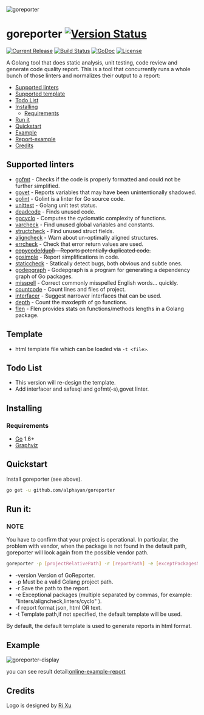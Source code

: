 ![goreporter](./logo.png)

# goreporter [![Version Status](https://img.shields.io/badge/v3.0-release-blue.svg)](https://github.com/alphayan/goreporter/releases/tag/version3.0)

[![Current Release](https://img.shields.io/github/release/360EntSecGroup-Skylar/goreporter.svg)](https://github.com/alphayan/goreporter/releases/latest)
[![Build Status](https://travis-ci.org/360EntSecGroup-Skylar/goreporter.svg?branch=master)](https://travis-ci.org/360EntSecGroup-Skylar/goreporter)
[![GoDoc](https://godoc.org/github.com/alphayan/goreporter?status.svg)](https://godoc.org/github.com/alphayan/goreporter)
[![License](https://img.shields.io/badge/LICENSE-Apache2.0-ff69b4.svg)](http://www.apache.org/licenses/LICENSE-2.0.html)

A Golang tool that does static analysis, unit testing, code review and generate code quality report. This is a tool that concurrently runs a whole bunch of those linters and normalizes their output to a report:

<!-- MarkdownTOC -->

- [Supported linters](#supported-linters)
- [Supported template](#supported-template)
- [Todo List](#todo-list)
- [Installing](#installing)
  - [Requirements](#requirements)
- [Run it](#run-it)
- [Quickstart](#quickstart)
- [Example](#example)
- [Report-example](#report-example)
- [Credits](#credits)

<!-- /MarkdownTOC -->

## Supported linters

- [gofmt](https://golang.org/cmd/gofmt) - Checks if the code is properly formatted and could not be further simplified.
- [govet](https://golang.org/cmd/vet/#hdr-Shadowed_variables) - Reports variables that may have been unintentionally shadowed.
- [golint](https://github.com/golang/lint) - Golint is a linter for Go source code.
- [unittest](https://github.com/alphayan/goreporter/tree/master/linters/unittest) - Golang unit test status.
- [deadcode](https://github.com/tsenart/deadcode) - Finds unused code.
- [gocyclo](https://github.com/alecthomas/gocyclo) - Computes the cyclomatic complexity of functions.
- [varcheck](https://github.com/opennota/check) - Find unused global variables and constants.
- [structcheck](https://github.com/opennota/check) - Find unused struct fields.
- [aligncheck](https://github.com/opennota/check) - Warn about un-optimally aligned structures.
- [errcheck](https://github.com/kisielk/errcheck) - Check that error return values are used.
- ~~[copycode(dupl)](https://github.com/mibk/dupl) - Reports potentially duplicated code.~~
- [gosimple](https://github.com/dominikh/go-tools/tree/master/cmd/gosimple) - Report simplifications in code.
- [staticcheck](https://github.com/dominikh/go-tools/tree/master/cmd/staticcheck) - Statically detect bugs, both obvious and subtle ones.
- [godepgraph](https://github.com/kisielk/godepgraph) - Godepgraph is a program for generating a dependency graph of Go packages.
- [misspell](https://github.com/client9/misspell) - Correct commonly misspelled English words... quickly.
- [countcode](https://github.com/bytbox/sloc) - Count lines and files of project.
- [interfacer](https://github.com/mvdan/interfacer) - Suggest narrower interfaces that can be used.
- [depth](https://github.com/alphayan/goreporter/tree/feature-3.0/linters/depth) - Count the maxdepth of go functions.
- [flen](https://github.com/lafolle/flen) - Flen provides stats on functions/methods lengths in a Golang package.

## Template

- html template file which can be loaded via `-t <file>`.

## Todo List

- This version will re-design the template.
- Add interfacer and safesql and gofmt(-s),govet linter.

## Installing

### Requirements

- [Go](https://golang.org/dl/) 1.6+
- [Graphviz](http://www.graphviz.org/download/)

## Quickstart

Install goreporter (see above).

```bash
go get -u github.com/alphayan/goreporter
```

## Run it:

### NOTE

You have to confirm that your project is operational. In particular, the problem with vendor, when the package is not found in the default path, goreporter will look again from the possible vendor path.

```bash
goreporter -p [projectRelativePath] -r [reportPath] -e [exceptPackagesName] -f [json/html/text]  {-t templatePathIfHtml}
```

- -version Version of GoReporter.
- -p Must be a valid Golang project path.
- -r Save the path to the report.
- -e Exceptional packages (multiple separated by commas, for example: "linters/aligncheck,linters/cyclo" ).
- -f report format json, html OR text.
- -t Template path,if not specified, the default template will be used.

By default, the default template is used to generate reports in html format.

## Example

![goreporter-display](./DISPLAY.gif)

you can see result detail:[online-example-report](http://wgliang.github.io/pages/goreporter-report.html)

## Credits

Logo is designed by [Ri Xu](https://github.com/xuri)

